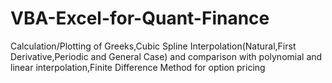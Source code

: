 # VBA-Excel-for-Quant-Finance
Calculation/Plotting of Greeks,Cubic Spline Interpolation(Natural,First Derivative,Periodic and General Case) and comparison with polynomial and linear interpolation,Finite Difference Method for option pricing
